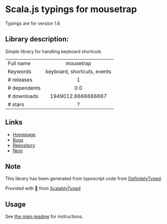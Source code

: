 
# Scala.js typings for mousetrap

Typings are for version 1.6

## Library description:
Simple library for handling keyboard shortcuts

|                    |                 |
| ------------------ | :-------------: |
| Full name          | mousetrap |
| Keywords           | keyboard, shortcuts, events |
| # releases         | 1 |
| # dependents       | 0.0 |
| # downloads        | 1949012.6666666667 |
| # stars            | ? |

## Links
- [Homepage](https://github.com/ccampbell/mousetrap#readme)
- [Bugs](https://github.com/ccampbell/mousetrap/issues)
- [Repository](https://github.com/ccampbell/mousetrap)
- [Npm](https://www.npmjs.com/package/mousetrap)
    


## Note
This library has been generated from typescript code from [DefinitelyTyped](https://definitelytyped.org).

Provided with :purple_heart: from [ScalablyTyped](https://github.com/oyvindberg/ScalablyTyped)

## Usage
See [the main readme](../../readme.md) for instructions.


